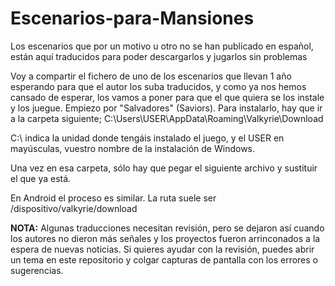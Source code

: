 # Escenarios-para-Mansiones
Los escenarios que por un motivo u otro no se han publicado en español, están aquí traducidos para poder descargarlos y jugarlos sin problemas

Voy a compartir el fichero de uno de los escenarios que llevan 1 año esperando para que el autor los suba traducidos, y como ya nos hemos cansado de esperar, los vamos a poner para que el que quiera se los instale y los juegue. Empiezo por "Salvadores" (Saviors).  Para instalarlo, hay que ir a la carpeta siguiente;           C:\Users\USER\AppData\Roaming\Valkyrie\Download


C:\ indica la unidad donde tengáis instalado el juego, y el USER en mayúsculas, vuestro nombre de la instalación de Windows.


Una vez en esa carpeta, sólo hay que pegar el siguiente archivo y sustituir el que ya está.

En Android el proceso es similar. La ruta suele ser /dispositivo/valkyrie/download

<b>NOTA:</b> Algunas traducciones necesitan revisión, pero se dejaron así cuando los autores no dieron más señales y los proyectos fueron arrinconados a la espera de nuevas noticias. Si quieres ayudar con la revisión, puedes abrir un tema en este repositorio y colgar capturas de pantalla con los errores o sugerencias. 

